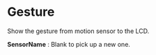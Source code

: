 <i class="icon-font"></i>Gesture
===================
Show the gesture from motion sensor to the LCD.

**SensorName**
: Blank to pick up a new one.
